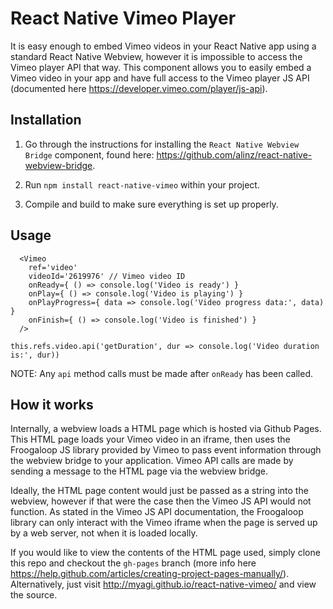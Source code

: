 # React Native Vimeo Player

It is easy enough to embed Vimeo videos in your React Native app using a standard
React Native Webview, however it is impossible to access the Vimeo player API that way.
This component allows you to easily embed a Vimeo video in your app and have full access to
the Vimeo player JS API (documented here https://developer.vimeo.com/player/js-api).

## Installation

1. Go through the instructions for installing the
`React Native Webview Bridge` component, found here: https://github.com/alinz/react-native-webview-bridge.

2. Run `npm install react-native-vimeo` within your project.

3. Compile and build to make sure everything is set up properly.

## Usage

```
  <Vimeo
    ref='video'
    videoId='2619976' // Vimeo video ID
    onReady={ () => console.log('Video is ready') }
    onPlay={ () => console.log('Video is playing') }
    onPlayProgress={ data => console.log('Video progress data:', data) }
    onFinish={ () => console.log('Video is finished') }
  />
```

`this.refs.video.api('getDuration', dur => console.log('Video duration is:', dur))`

NOTE: Any `api` method calls must be made after `onReady` has been called.

## How it works

Internally, a webview loads a HTML page which is hosted via Github Pages. This HTML page loads your
Vimeo video in an iframe, then uses the Froogaloop JS library provided by Vimeo to pass event
information through the webview bridge to your application. Vimeo API calls are made by sending a
message to the HTML page via the webview bridge.

Ideally, the HTML page content would just be passed as a string into the webview, however if that
were the case then the Vimeo JS API would not function. As stated in the Vimeo JS API
documentation, the Froogaloop library can only interact with the Vimeo iframe when the page is
served up by a web server, not when it is loaded locally.

If you would like to view the contents of the HTML page used, simply clone this repo
and checkout the `gh-pages` branch (more info here
https://help.github.com/articles/creating-project-pages-manually/). Alternatively, just visit
http://myagi.github.io/react-native-vimeo/ and view the source.
